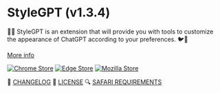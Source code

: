 # StyleGPT (v1.3.4)

🤖🧩 StyleGPT is an extension that will provide you with tools to customize the appearance of ChatGPT according to your preferences. 🐦🌈

[More info](https://github.com/pigeonposse/stylegpt)

[![Chrome Store](https://img.shields.io/badge/Chrome%20Store-grey?style=for-the-badge&logo=googlechrome&logoColor=white)](https://chrome.google.com/webstore/detail/stylegpt/khoggafmiibmeihpkpbkllkkdfhmokoj)
[![Edge Store](https://img.shields.io/badge/Edge%20Store-grey?style=for-the-badge&logo=microsoftstore&logoColor=white)](https://microsoftedge.microsoft.com/addons/detail/stylegpt/)
[![Mozilla Store](https://img.shields.io/badge/Mozilla%20Store-grey?style=for-the-badge&logo=firefoxbrowser&logoColor=white)](https://addons.mozilla.org/firefox/addon/stylegpt/)

📝 [CHANGELOG](https://github.com/pigeonposse/stylegpt/blob/main/CHANGELOG.md)
📜 [LICENSE](https://github.com/pigeonposse/stylegpt/blob/main/LICENSE)
🔍 [SAFARI REQUIREMENTS](https://github.com/pigeonposse/stylegpt/blob/1.3.4/docs/safari-unsigned-info.md)
